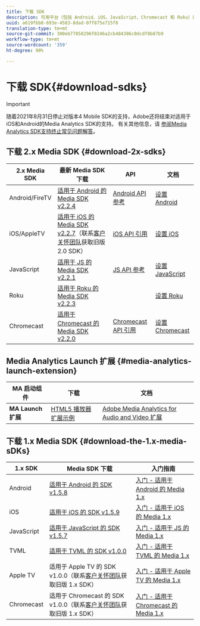 ```yaml
---
title: 下载 SDK
description: 可用平台（包括 Android、iOS、JavaScript、Chromecast 和 Roku）的 SDK 下载链接。
uuid: a619fbb8-693e-4583-8dad-0ff875e715f8
translation-type: tm+mt
source-git-commit: 300eb77858296f0246a2cb484386c0dcdf8b87b9
workflow-type: tm+mt
source-wordcount: '359'
ht-degree: 90%

---
```



# 下载 SDK{#download-sdks}

>[!IMPORTANT]
>
>随着2021年8月31日停止对版本4 Mobile SDK的支持，Adobe还将结束对适用于iOS和Android的Media Analytics SDK的支持。  有关其他信息，请 [参阅Media Analytics SDK支持终止常见问题解答](/help/sdk-implement/end-of-support-faqs.md)。

## 下载 2.x Media SDK {#download-2x-sdks}

| 2.x Media SDK | 最新 Media SDK 下载 |  API   |  文档  |
| --- | --- | --- | --- |
| Android/FireTV | [适用于 Android 的 Media SDK v2.2.4](https://github.com/Adobe-Marketing-Cloud/media-sdks/releases/tag/android-v2.2.4) | [Android API 参考](https://adobe-marketing-cloud.github.io/media-sdks/reference/android/) | [设置 Android](/help/sdk-implement/setup/set-up-android.md) |
| iOS/AppleTV | [适用于 iOS 的 Media SDK v2.2.7](https://github.com/Adobe-Marketing-Cloud/media-sdks/releases/tag/ios-v2.2.7)（联系[客户关怀团队](https://helpx.adobe.com/cn/marketing-cloud/contact-support.html)获取旧版 2.0 SDK） | [iOS API 引用](https://adobe-marketing-cloud.github.io/media-sdks/reference/ios/) | [设置 iOS](/help/sdk-implement/setup/set-up-ios.md) |
| JavaScript | [适用于 JS 的 Media SDK v2.2.1](https://github.com/Adobe-Marketing-Cloud/media-sdks/releases/tag/js-v2.2.1) | [JS API 参考](https://adobe-marketing-cloud.github.io/media-sdks/reference/javascript/) | [设置 JavaScript](/help/sdk-implement/setup/set-up-js.md) |
| Roku | [适用于 Roku 的 Media SDK v2.2.3](https://github.com/Adobe-Marketing-Cloud/media-sdks/releases/tag/roku-v2.2.3) |  | [设置 Roku](/help/sdk-implement/setup/set-up-roku.md) |
| Chromecast | [适用于 Chromecast 的 Media SDK v2.2.0](https://github.com/Adobe-Marketing-Cloud/media-sdks/releases/tag/chromecast-v2.2.0) | [Chromecast API 引用](https://adobe-marketing-cloud.github.io/media-sdks/reference/chromecast/) | [设置 Chromecast](/help/sdk-implement/setup/set-up-chromecast.md) |

## Media Analytics Launch 扩展 {#media-analytics-launch-extension}

| MA 启动组件   | 下载 | 文档 |
|---|---|---|
| **MA Launch 扩展** | [HTML5 播放器扩展示例](https://github.com/adobe/reactor-adobe-va-sample-player) | [Adobe Media Analytics for Audio and Video 扩展](https://docs.adobelaunch.com/extension-reference/web/adobe-media-analytics-for-audio-and-video-extension) |

## 下载 1.x Media SDK {#download-the-1.x-media-sDKs}

| 1.x SDK | Media SDK 下载 | 入门指南 |
| --- | --- | --- |
| Android | [适用于 Android 的 SDK v1.5.8](https://github.com/Adobe-Marketing-Cloud/video-heartbeat/releases/tag/android-v1.5.8) | [入门 - 适用于 Android 的 Media 1.x](setup/vhl-dev-guide-v15_android.pdf) |
| iOS | [适用于 iOS 的 SDK v1.5.9](https://github.com/Adobe-Marketing-Cloud/video-heartbeat/releases/tag/ios-v1.5.9) | [入门 - 适用于 iOS 的 Media 1.x](setup/vhl-dev-guide-v15_ios.pdf) |
| JavaScript | [适用于 JavaScript 的 SDK v1.5.7](https://github.com/Adobe-Marketing-Cloud/video-heartbeat/releases/tag/js-v1.5.7) | [入门 - 适用于 JS 的 Media 1.x](setup/vhl-dev-guide-v15_js.pdf) |
| TVML | [适用于 TVML 的 SDK v1.0.0](https://github.com/Adobe-Marketing-Cloud/video-heartbeat/releases/tag/tvml-v1.0.0) | [入门 - 适用于 TVML 的 Media 1.x](setup/vhl_tvml.pdf) |
| Apple TV | 适用于 Apple TV 的 SDK v1.0.0（联系[客户关怀团队](https://helpx.adobe.com/cn/marketing-cloud/contact-support.html)获取旧版 1.x SDK） | [入门 - 适用于 Apple TV 的 Media 1.x](setup/vhl-dev-guide-v1x_appletv.pdf) |
| Chromecast | 适用于 Chromecast 的 SDK v1.0.0（联系[客户关怀团队](https://helpx.adobe.com/cn/marketing-cloud/contact-support.html)获取旧版 1.x SDK） | [入门 - 适用于 Chromecast 的 Media 1.x](setup/chromecast_1.x_sdk.pdf) |
